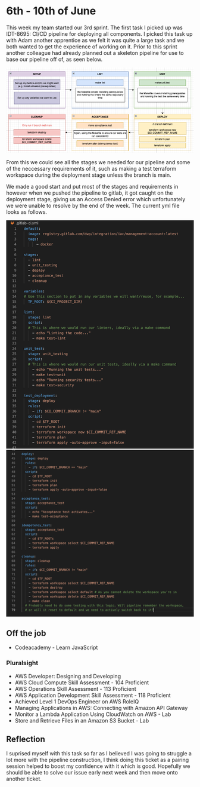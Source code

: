   # 6th - 10th of June
  
  This week my team started our 3rd sprint. The first task I picked up was IDT-8695: CI/CD pipeline for deploying all components. I picked this task up with Adam another apprentice as we felt it was quite a large task and we both wanted to get the experience of working on it. Prior to this sprint another colleague had already planned out a skeleton pipeline for use to base our pipeline off of, as seen below.
  
![Skeleton pipeline](https://github.com/OliverCutting/placement-diary/blob/main/5thweek-skeletonpipeline.png?raw=true)

From this we could see all the stages we needed for our pipeline and some of the neccessary requirements of it, such as making a test terraform workspace during the deployment stage unless the branch is main.

We made a good start and put most of the stages and requirements in however when we pushed the pipeline to gitlab, it got caught on the deployment stage, giving us an Access Denied error which unfortunately we were unable to resolve by the end of the week. The current yml file looks as follows.

![yml part1](https://github.com/OliverCutting/placement-diary/blob/main/5thweek-ymlp1.png?raw=true)
![yml part2](https://github.com/OliverCutting/placement-diary/blob/main/5thweek-ymlp2.png?raw=true)

## Off the job

- Codeacademy - Learn JavaScript

### Pluralsight
- AWS Developer: Designing and Developing
- AWS Cloud Compute Skill Assessment - 104 Proficient
- AWS Operations Skill Assessment - 113 Proficient
- AWS Application Development Skill Assessment - 118 Proficient
- Achieved Level 1 DevOps Engineer on AWS RoleIQ
- Managing Applications in AWS: Connecting with Amazon API Gateway
- Monitor a Lambda Application Using CloudWatch on AWS - Lab
- Store and Retrieve Files in an Amazon S3 Bucket - Lab

## Reflection

I suprised myself with this task so far as I believed I was going to struggle a lot more with the pipeline construction, I think doing this ticket as a pairing session helped to boost my confidence with it which is good. Hopefully we should be able to solve our issue early next week and then move onto another ticket.
